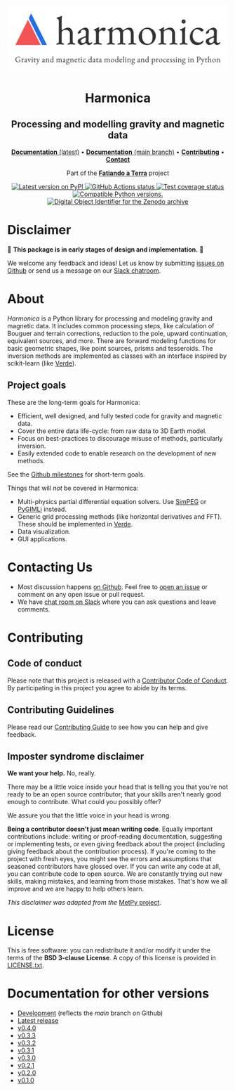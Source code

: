 <img src="https://github.com/fatiando/harmonica/raw/main/doc/_static/readme-banner.png" alt="Harmonica">

<h1 align="center">Harmonica</h1>

<h2 align="center">Processing and modelling gravity and magnetic data</h2>

<p align="center">
<a href="https://www.fatiando.org/harmonica"><strong>Documentation</strong> (latest)</a> •
<a href="https://www.fatiando.org/harmonica/dev"><strong>Documentation</strong> (main branch)</a> •
<a href="https://github.com/fatiando/harmonica/blob/main/CONTRIBUTING.md"><strong>Contributing</strong></a> •
<a href="https://www.fatiando.org/contact/"><strong>Contact</strong></a>
</p>

<p align="center">
Part of the <a href="https://www.fatiando.org"><strong>Fatiando a Terra</strong></a> project
</p>

<p align="center">
<a href="https://pypi.python.org/pypi/harmonica">
    <img
        src="http://img.shields.io/pypi/v/harmonica.svg?style=flat-square"
        alt="Latest version on PyPI"
    />
</a>
<a href="https://github.com/fatiando/harmonica/actions">
    <img
        src="https://img.shields.io/endpoint.svg?url=https%3A%2F%2Factions-badge.atrox.dev%2Ffatiando%2Fharmonica%2Fbadge%3Fref%3Dmain&amp;style=flat-square&amp;logo=none"
        alt="GitHub Actions status"
    />
</a>
<a href="https://codecov.io/gh/fatiando/harmonica">
    <img
        src="https://img.shields.io/codecov/c/github/fatiando/harmonica/main.svg?style=flat-square"
        alt="Test coverage status"
    />
</a>
<a href="https://pypi.python.org/pypi/harmonica">
    <img
        src="https://img.shields.io/pypi/pyversions/harmonica.svg?style=flat-square"
        alt="Compatible Python versions."
    />
</a>
<a href="https://doi.org/10.5281/zenodo.3628741">
    <img
    src="https://img.shields.io/badge/doi-10.5281%2Fzenodo.3628741-blue.svg?style=flat-square"
    alt="Digital Object Identifier for the Zenodo archive"
    />
</a>
</p>


# Disclaimer

🚨 **This package is in early stages of design and implementation.** 🚨

We welcome any feedback and ideas! Let us know by submitting [issues on
Github](https://github.com/fatiando/harmonica/issues) or send us a message on
our [Slack chatroom](http://contact.fatiando.org).

# About

*Harmonica* is a Python library for processing and modeling gravity and
magnetic data. It includes common processing steps, like calculation of Bouguer
and terrain corrections, reduction to the pole, upward continuation, equivalent
sources, and more. There are forward modeling functions for basic geometric
shapes, like point sources, prisms and tesseroids. The inversion methods are
implemented as classes with an interface inspired by scikit-learn (like
[Verde](https://www.fatiando.org/verde)).

## Project goals

These are the long-term goals for Harmonica:

- Efficient, well designed, and fully tested code for gravity and
  magnetic data.
- Cover the entire data life-cycle: from raw data to 3D Earth model.
- Focus on best-practices to discourage misuse of methods,
  particularly inversion.
- Easily extended code to enable research on the development of new
  methods.

See the [Github milestones](https://github.com/fatiando/harmonica/milestones)
for short-term goals.

Things that will *not* be covered in Harmonica:

- Multi-physics partial differential equation solvers. Use
  [SimPEG](http://www.simpeg.xyz/) or [PyGIMLi](https://www.pygimli.org/)
  instead.
- Generic grid processing methods (like horizontal derivatives and FFT). These
  should be implemented in [Verde](https://www.fatiando.org/verde).
- Data visualization.
- GUI applications.

# Contacting Us

- Most discussion happens [on Github](https://github.com/fatiando/harmonica).
  Feel free to [open an
  issue](https://github.com/fatiando/harmonica/issues/new) or comment on any
  open issue or pull request.
- We have [chat room on Slack](http://contact.fatiando.org) where you can ask
  questions and leave comments.

# Contributing

## Code of conduct

Please note that this project is released with a [Contributor Code of
Conduct](https://github.com/fatiando/harmonica/blob/main/CODE_OF_CONDUCT.md).
By participating in this project you agree to abide by its terms.

## Contributing Guidelines

Please read our [Contributing
Guide](https://github.com/fatiando/harmonica/blob/main/CONTRIBUTING.md) to see
how you can help and give feedback.

## Imposter syndrome disclaimer

**We want your help.** No, really.

There may be a little voice inside your head that is telling you that
you're not ready to be an open source contributor; that your skills
aren't nearly good enough to contribute. What could you possibly offer?

We assure you that the little voice in your head is wrong.

**Being a contributor doesn't just mean writing code**. Equally
important contributions include: writing or proof-reading documentation,
suggesting or implementing tests, or even giving feedback about the
project (including giving feedback about the contribution process). If
you're coming to the project with fresh eyes, you might see the errors
and assumptions that seasoned contributors have glossed over. If you can
write any code at all, you can contribute code to open source. We are
constantly trying out new skills, making mistakes, and learning from
those mistakes. That's how we all improve and we are happy to help
others learn.

*This disclaimer was adapted from the* [MetPy
project](https://github.com/Unidata/MetPy).

# License

This is free software: you can redistribute it and/or modify it under the terms
of the **BSD 3-clause License**. A copy of this license is provided in
[LICENSE.txt](https://github.com/fatiando/harmonica/blob/main/LICENSE.txt).

# Documentation for other versions

- [Development](http://www.fatiando.org/harmonica/dev) (reflects the *main*
  branch on Github)
- [Latest release](http://www.fatiando.org/harmonica/latest)
- [v0.4.0](http://www.fatiando.org/harmonica/v0.4.0)
- [v0.3.3](http://www.fatiando.org/harmonica/v0.3.3)
- [v0.3.2](http://www.fatiando.org/harmonica/v0.3.2)
- [v0.3.1](http://www.fatiando.org/harmonica/v0.3.1)
- [v0.3.0](http://www.fatiando.org/harmonica/v0.3.0)
- [v0.2.1](http://www.fatiando.org/harmonica/v0.2.1)
- [v0.2.0](http://www.fatiando.org/harmonica/v0.2.0)
- [v0.1.0](http://www.fatiando.org/harmonica/v0.1.0)
